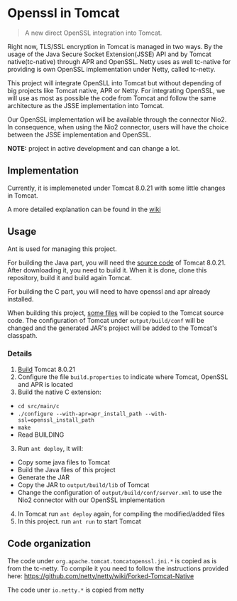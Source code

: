 # Openssl in Tomcat

> A new direct OpenSSL integration into Tomcat.

Right now, TLS/SSL encryption in Tomcat is managed in two ways. By the usage of the Java Secure Socket Extension(JSSE) API and by Tomcat native(tc-native) through APR and OpenSSL. Netty uses as well tc-native for providing is own OpenSSL implementation under Netty, called tc-netty.

This project will integrate OpenSLL into Tomcat but without depending of big projects like Tomcat native, APR or Netty. For integrating OpenSSL, we will use as most as possible the code from Tomcat and follow the same architecture as the JSSE implementation into Tomcat.

Our OpenSSL implementation will be available through the connector Nio2. In consequence, when using the Nio2 connector, users will have the choice between the JSSE implementation and OpenSSL.

**NOTE:** project in active development and can change a lot.

## Implementation

Currently, it is implemeneted under Tomcat 8.0.21 with some little changes in Tomcat.

A more detailed explanation can be found in the [wiki](https://github.com/facenord-sud/tomcat-openssl/wiki/OpenSSL-directly-into-Tomcat)

## Usage
 Ant is used for managing this project.
 
For building the Java part, you will need the [source code](http://tomcat.apache.org/download-80.cgi) of Tomcat 8.0.21. After downloading it, you need to build it. When it is done, clone this repository, build it and build again Tomcat.

For building the C part, you will need to have openssl and apr already installed.

When building this project, [some files](https://github.com/facenord-sud/tomcat-openssl/tree/master/src/main/java/org/apache/tomcat/util/net) will be copied to the Tomcat source code. The configuration of Tomcat under `output/build/conf` will be changed and the generated JAR's project will be added to the Tomcat's classpath.

### Details
1. [Build](https://tomcat.apache.org/tomcat-8.0-doc/building.html) Tomcat 8.0.21
2. Configure the file `build.properties` to indicate where Tomcat, OpenSSL and APR is located
3. Build the native C extension:
  * `cd src/main/c`
  * `./configure --with-apr=apr_install_path --with-ssl=openssl_install_path`
  * `make`
  * Read BUILDING
3. Run `ant deploy`, it will:
  * Copy some java files to Tomcat
  * Build the Java files of this project
  * Generate the JAR
  * Copy the JAR to `output/build/lib` of Tomcat
  * Change the configuration of `output/build/conf/server.xml` to use the Nio2 connector with our OpenSSL implementation
4. In Tomcat run `ant deploy` again, for compiling the modified/added files
5. In this project. run `ant run` to start Tomcat

## Code organization

The code under `org.apache.tomcat.tomcatopenssl.jni.*` is copied as is from the tc-netty. To compile it you need to follow the instructions provided here: https://github.com/netty/netty/wiki/Forked-Tomcat-Native

The code uner `io.netty.*` is copied from netty
